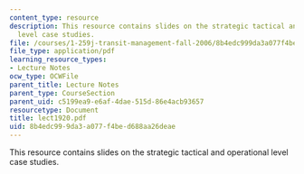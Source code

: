 ```yaml
---
content_type: resource
description: This resource contains slides on the strategic tactical and operational
  level case studies.
file: /courses/1-259j-transit-management-fall-2006/8b4edc999da3a077f4bed688aa26deae_lect1920.pdf
file_type: application/pdf
learning_resource_types:
- Lecture Notes
ocw_type: OCWFile
parent_title: Lecture Notes
parent_type: CourseSection
parent_uid: c5199ea9-e6af-4dae-515d-86e4acb93657
resourcetype: Document
title: lect1920.pdf
uid: 8b4edc99-9da3-a077-f4be-d688aa26deae
---
```

This resource contains slides on the strategic tactical and operational level case studies.

